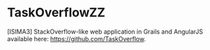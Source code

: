 # TaskOverflowZZ
[ISIMA3] StackOverflow-like web application in Grails and AngularJS available here: https://github.com/TaskOverflow.
